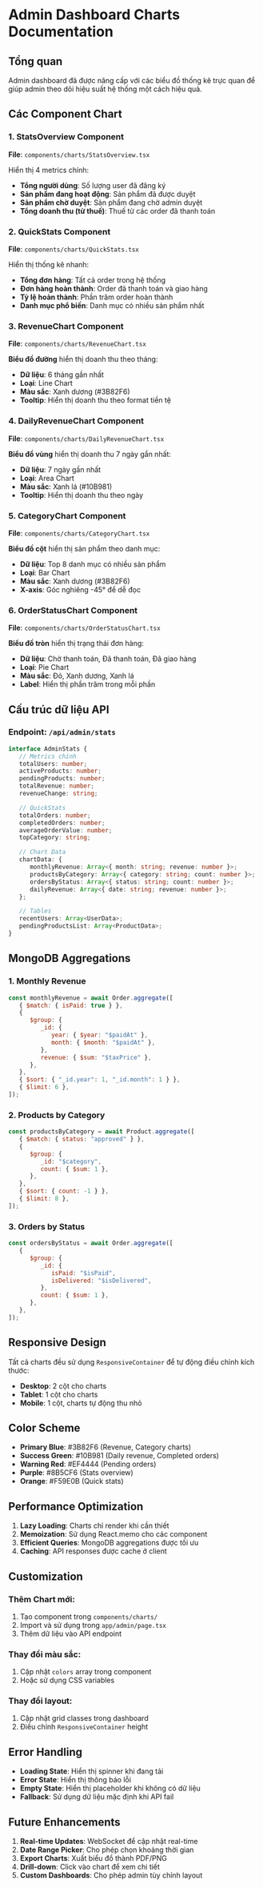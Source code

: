 # Admin Dashboard Charts Documentation

## Tổng quan

Admin dashboard đã được nâng cấp với các biểu đồ thống kê trực quan để giúp admin theo dõi hiệu suất hệ thống một cách hiệu quả.

## Các Component Chart

### 1. StatsOverview Component

**File**: `components/charts/StatsOverview.tsx`

Hiển thị 4 metrics chính:

-  **Tổng người dùng**: Số lượng user đã đăng ký
-  **Sản phẩm đang hoạt động**: Sản phẩm đã được duyệt
-  **Sản phẩm chờ duyệt**: Sản phẩm đang chờ admin duyệt
-  **Tổng doanh thu (từ thuế)**: Thuế từ các order đã thanh toán

### 2. QuickStats Component

**File**: `components/charts/QuickStats.tsx`

Hiển thị thống kê nhanh:

-  **Tổng đơn hàng**: Tất cả order trong hệ thống
-  **Đơn hàng hoàn thành**: Order đã thanh toán và giao hàng
-  **Tỷ lệ hoàn thành**: Phần trăm order hoàn thành
-  **Danh mục phổ biến**: Danh mục có nhiều sản phẩm nhất

### 3. RevenueChart Component

**File**: `components/charts/RevenueChart.tsx`

**Biểu đồ đường** hiển thị doanh thu theo tháng:

-  **Dữ liệu**: 6 tháng gần nhất
-  **Loại**: Line Chart
-  **Màu sắc**: Xanh dương (#3B82F6)
-  **Tooltip**: Hiển thị doanh thu theo format tiền tệ

### 4. DailyRevenueChart Component

**File**: `components/charts/DailyRevenueChart.tsx`

**Biểu đồ vùng** hiển thị doanh thu 7 ngày gần nhất:

-  **Dữ liệu**: 7 ngày gần nhất
-  **Loại**: Area Chart
-  **Màu sắc**: Xanh lá (#10B981)
-  **Tooltip**: Hiển thị doanh thu theo ngày

### 5. CategoryChart Component

**File**: `components/charts/CategoryChart.tsx`

**Biểu đồ cột** hiển thị sản phẩm theo danh mục:

-  **Dữ liệu**: Top 8 danh mục có nhiều sản phẩm
-  **Loại**: Bar Chart
-  **Màu sắc**: Xanh dương (#3B82F6)
-  **X-axis**: Góc nghiêng -45° để dễ đọc

### 6. OrderStatusChart Component

**File**: `components/charts/OrderStatusChart.tsx`

**Biểu đồ tròn** hiển thị trạng thái đơn hàng:

-  **Dữ liệu**: Chờ thanh toán, Đã thanh toán, Đã giao hàng
-  **Loại**: Pie Chart
-  **Màu sắc**: Đỏ, Xanh dương, Xanh lá
-  **Label**: Hiển thị phần trăm trong mỗi phần

## Cấu trúc dữ liệu API

### Endpoint: `/api/admin/stats`

```typescript
interface AdminStats {
   // Metrics chính
   totalUsers: number;
   activeProducts: number;
   pendingProducts: number;
   totalRevenue: number;
   revenueChange: string;

   // QuickStats
   totalOrders: number;
   completedOrders: number;
   averageOrderValue: number;
   topCategory: string;

   // Chart Data
   chartData: {
      monthlyRevenue: Array<{ month: string; revenue: number }>;
      productsByCategory: Array<{ category: string; count: number }>;
      ordersByStatus: Array<{ status: string; count: number }>;
      dailyRevenue: Array<{ date: string; revenue: number }>;
   };

   // Tables
   recentUsers: Array<UserData>;
   pendingProductsList: Array<ProductData>;
}
```

## MongoDB Aggregations

### 1. Monthly Revenue

```javascript
const monthlyRevenue = await Order.aggregate([
   { $match: { isPaid: true } },
   {
      $group: {
         _id: {
            year: { $year: "$paidAt" },
            month: { $month: "$paidAt" },
         },
         revenue: { $sum: "$taxPrice" },
      },
   },
   { $sort: { "_id.year": 1, "_id.month": 1 } },
   { $limit: 6 },
]);
```

### 2. Products by Category

```javascript
const productsByCategory = await Product.aggregate([
   { $match: { status: "approved" } },
   {
      $group: {
         _id: "$category",
         count: { $sum: 1 },
      },
   },
   { $sort: { count: -1 } },
   { $limit: 8 },
]);
```

### 3. Orders by Status

```javascript
const ordersByStatus = await Order.aggregate([
   {
      $group: {
         _id: {
            isPaid: "$isPaid",
            isDelivered: "$isDelivered",
         },
         count: { $sum: 1 },
      },
   },
]);
```

## Responsive Design

Tất cả charts đều sử dụng `ResponsiveContainer` để tự động điều chỉnh kích thước:

-  **Desktop**: 2 cột cho charts
-  **Tablet**: 1 cột cho charts
-  **Mobile**: 1 cột, charts tự động thu nhỏ

## Color Scheme

-  **Primary Blue**: #3B82F6 (Revenue, Category charts)
-  **Success Green**: #10B981 (Daily revenue, Completed orders)
-  **Warning Red**: #EF4444 (Pending orders)
-  **Purple**: #8B5CF6 (Stats overview)
-  **Orange**: #F59E0B (Quick stats)

## Performance Optimization

1. **Lazy Loading**: Charts chỉ render khi cần thiết
2. **Memoization**: Sử dụng React.memo cho các component
3. **Efficient Queries**: MongoDB aggregations được tối ưu
4. **Caching**: API responses được cache ở client

## Customization

### Thêm Chart mới:

1. Tạo component trong `components/charts/`
2. Import và sử dụng trong `app/admin/page.tsx`
3. Thêm dữ liệu vào API endpoint

### Thay đổi màu sắc:

1. Cập nhật `colors` array trong component
2. Hoặc sử dụng CSS variables

### Thay đổi layout:

1. Cập nhật grid classes trong dashboard
2. Điều chỉnh `ResponsiveContainer` height

## Error Handling

-  **Loading State**: Hiển thị spinner khi đang tải
-  **Error State**: Hiển thị thông báo lỗi
-  **Empty State**: Hiển thị placeholder khi không có dữ liệu
-  **Fallback**: Sử dụng dữ liệu mặc định khi API fail

## Future Enhancements

1. **Real-time Updates**: WebSocket để cập nhật real-time
2. **Date Range Picker**: Cho phép chọn khoảng thời gian
3. **Export Charts**: Xuất biểu đồ thành PDF/PNG
4. **Drill-down**: Click vào chart để xem chi tiết
5. **Custom Dashboards**: Cho phép admin tùy chỉnh layout
